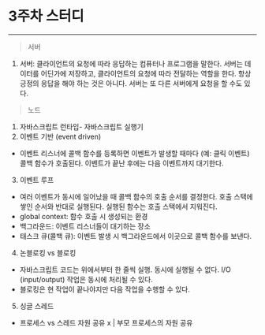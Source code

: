 # 3주차 스터디
-------------

> 서버
1) 서버: 클라이언트의 요청에 따라 응답하는 컴퓨터나 프로그램을 말한다. 서버는 데이터를 어딘가에 저장하고, 클라이언트의 요청에 따라 전달하는 역할을 한다. 항상 긍정의 응답을 해야 하는 것은 아니다. 서버는 또 다른 서버에게 요청을 할 수도 있다. 
> 노드
1) 자바스크립트 런타입- 자바스크립트 실행기
2) 이벤트 기반 (event driven)
- 이벤트 리스너에 콜백 함수를 등록하면 이벤트가 발생할 때마다 (예: 클릭 이벤트) 콜백 함수가 호출된다. 이벤트가 끝난 후에는 다음 이벤트까지 대기한다.
3) 이벤트 루프
- 여러 이벤트가 동시에 일어났을 때 콜백 함수의 호출 순서를 결정한다. 호출 스택에 쌓인 순서와 반대로 실행된다. 실행된 함수는 호출 스택에서 지워진다.
- global context: 함수 호출 시 생성되는 환경
- 백그라운드: 이벤트 리스너들이 대기하는 장소
- 태스크 큐(콜백 큐): 이벤트 발생 시 백그라운드에서 이곳으로 콜백 함수를 보낸다.
4) 논블로킹 vs 블로킹
- 자바스크립트 코드는 위에서부터 한 줄씩 실행. 동시에 실행될 수 없다. I/O (input/output) 작업은 동시에 처리될 수 있다.
- 블로킹은 현 작업이 끝나야지만 다음 작업을 수행할 수 있다.
5) 싱글 스레드
- 프로세스 vs 스레드
    자원 공유 x | 부모 프로세스의 자원 공유 